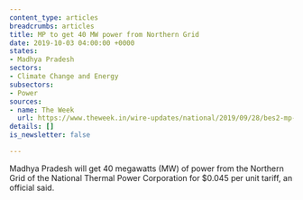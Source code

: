 ```yaml
---
content_type: articles
breadcrumbs: articles
title: MP to get 40 MW power from Northern Grid
date: 2019-10-03 04:00:00 +0000
states:
- Madhya Pradesh
sectors:
- Climate Change and Energy
subsectors:
- Power
sources:
- name: The Week
  url: https://www.theweek.in/wire-updates/national/2019/09/28/bes2-mp-power-agreement.html
details: []
is_newsletter: false

---
```

Madhya Pradesh will get 40 megawatts (MW) of power from the Northern Grid of the National Thermal Power Corporation for $0.045 per unit tariff, an official said.
